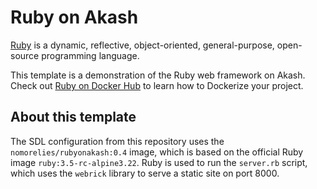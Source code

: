 # Ruby on Akash

[Ruby](https://rubyonrails.org/) is a dynamic, reflective, object-oriented, general-purpose, open-source programming language.

This template is a demonstration of the Ruby web framework on Akash. Check out [Ruby on Docker Hub](https://hub.docker.com/_/ruby) to learn how to Dockerize your project.

## About this template

The SDL configuration from this repository uses the `nomorelies/rubyonakash:0.4` image, which is based on the official Ruby image `ruby:3.5-rc-alpine3.22`. Ruby is used to run the `server.rb` script, which uses the `webrick` library to serve a static site on port 8000.
